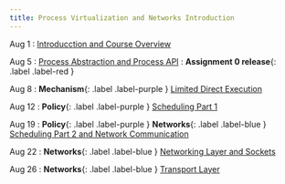 ```yaml
---
title: Process Virtualization and Networks Introduction
---
```


Aug 1
: [Introducction and Course Overview](#)

Aug 5
: [Process Abstraction and Process API](#)
: **Assignment 0 release**{: .label .label-red }

Aug 8
: **Mechanism**{: .label .label-purple } [Limited Direct Execution](#)

Aug 12
: **Policy**{: .label .label-purple } [Scheduling Part 1](#)

Aug 19
: **Policy**{: .label .label-purple } **Networks**{: .label .label-blue } [Scheduling Part 2 and Network Communication](#)

Aug 22
: **Networks**{: .label .label-blue } [Networking Layer and Sockets](#)

Aug 26
: **Networks**{: .label .label-blue } [Transport Layer](#)
